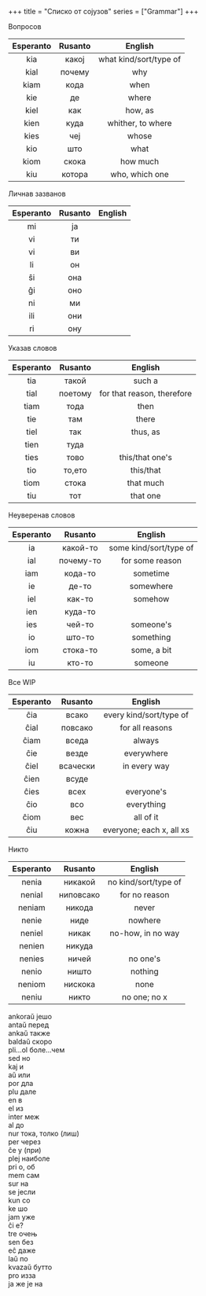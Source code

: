 +++
title = "Списко от сојузов"
series = ["Grammar"]
+++


Вопросов

| Esperanto | Rusanto | English  |
|:----------:|:----------:|:-----------:|
| kia        |   какој       |   what kind/sort/type of      |
| kial        |   почему       |  why       |
| kiam        |   кода       |  when       |
| kie       |    де      |   where      |
| kiel        |  как        |  how, as       |
|  kien       |  куда        |  whither, to where  |
|  kies       |  чеј        |  whose       |
| kio        |   што       |  what       |
| kiom        |  скока        |  how much       |
| kiu        |   котора       | who, which one |


Личнав зазванов

| Esperanto | Rusanto | English  |
|:----------:|:----------:|:-----------:|
|  mi       |     ја     |         |
|  vi       |     ти     |         |
|  vi       |     ви     |         |
|   li      |     он     |         |
|   ŝi      |     она     |         |
|   ĝi      |     оно     |         |
|   ni      |     ми     |         |
|   ili      |    они      |         |
|   ri      |    ону      |         |


Указав словов

| Esperanto | Rusanto | English  |
|:----------:|:----------:|:-----------:|
|   tia      |     такой     |  such a       |
|   tial      |    поетому      |  for that reason, therefore       |
|   tiam      |    тода      |   then      |
|   tie      |     там     |   there      |
|   tiel      |    так      |   thus, as      |
|    tien     |    туда      |         |
|    ties     |    тово |   this/that one's      |
|    tio     |    то,ето      |  this/that       |
|    tiom     |   стока       |   that much      |
|    tiu     |    тот      |   that one      |

Неуверенав словов

| Esperanto | Rusanto | English  |
|:----------:|:----------:|:-----------:|
|  ia      |   какой-то       |   some kind/sort/type of      |
|  ial      |   почему-то       |   for some reason      |
|   iam     |   кода-то       |  sometime       |
|  ie      |    де-то      |   somewhere      |
|  iel      |   как-то       |  somehow       |
|  ien      |   куда-то       |         |
|   ies     |   чей-то       |  someone's       |
|  io      |    што-то      |   something      |
|  iom      |   стока-то       |  some, a bit       |
|  iu      |    кто-то      |   someone      |


Все WIP

| Esperanto | Rusanto | English  |
|:----------:|:----------:|:-----------:|
|   ĉia     |   всако       |  every kind/sort/type of       |
|  ĉial      |   повсако      | for all reasons        |
|  ĉiam      |   вседа       |  always       |
|  ĉie      |    везде      |   everywhere      |
|  ĉiel      |   всачески       |  in every way       |
|  ĉien      |   всуде       |         |
|  ĉies      |   всех       |  everyone's       |
|   ĉio     |   всо       |    everything     |
|   ĉiom     |    вес      |   all of it      |
|   ĉiu     |   кожна      | everyone; each x, all xs  |

Никто

| Esperanto | Rusanto | English  |
|:----------:|:----------:|:-----------:|
|  nenia      |   никакой       |  no kind/sort/type of       |
|  nenial      |   ниповсако       |  for no reason       |
|  neniam      |   никода       | never        |
|  nenie      |    ниде      |   nowhere      |
|  neniel     |    никак      |   no-how, in no way      |
|  nenien      |   никуда       |         |
|  nenies      |   ничей       |  no one's       |
|  nenio      |    ништо      |   nothing      |
|   neniom     |   нискока       | none        |
|  neniu      |    никто      |  no one; no x       |





ankoraŭ јешо\
antaŭ перед\
ankaŭ также\
baldaŭ скоро\
pli...ol боле...чем\
sed но\
kaj и\
aŭ или\
por дла\
plu дале\
en в\
el из\
inter меж\
al до\
nur тока, толко (лиш)\
per через\
ĉe у (при)\
plej наиболе\
pri о, об\
mem сам\
sur на\
se јесли\
kun со\
ke шо\
jam уже\
ĉi е?\
tre очењ\
sen без\
eĉ даже\
laŭ по\
kvazaŭ бутто\
pro изза\
ja же
је на
